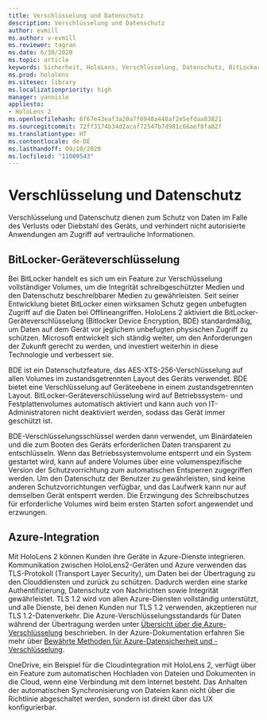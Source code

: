 ```yaml
---
title: Verschlüsselung und Datenschutz
description: Verschlüsselung und Datenschutz
author: evmill
ms.author: v-evmill
ms.reviewer: tagran
ms.date: 6/30/2020
ms.topic: article
keywords: Sicherheit, HoloLens, Verschlüsselung, Datenschutz, BitLocker-Gerät, BitLocker, bitlocker, BitLocker-Verschlüsselung, Azure-Integration,
ms.prod: hololens
ms.sitesec: library
ms.localizationpriority: high
manager: yannisle
appliesto:
- HoloLens 2
ms.openlocfilehash: 6f67e43eaf3a20a7f6948a448af2e5efdaa83821
ms.sourcegitcommit: 72ff3174b34d2acaf72547b7d981c66aef8fa82f
ms.translationtype: HT
ms.contentlocale: de-DE
ms.lasthandoff: 09/10/2020
ms.locfileid: "11009543"
---
```

# Verschlüsselung und Datenschutz

Verschlüsselung und Datenschutz dienen zum Schutz von Daten im Falle des Verlusts oder Diebstahl des Geräts, und verhindert nicht autorisierte Anwendungen am Zugriff auf vertrauliche Informationen.

## BitLocker-Geräteverschlüsselung

Bei BitLocker handelt es sich um ein Feature zur Verschlüsselung vollständiger Volumes, um die Integrität schreibgeschützter Medien und den Datenschutz beschreibbarer Medien zu gewährleisten.  Seit seiner Entwicklung bietet BitLocker einen wirksamen Schutz gegen unbefugten Zugriff auf die Daten bei Offlineangriffen. HoloLens 2 aktiviert die BitLocker-Geräteverschlüsselung (Bitlocker Device Encryption, BDE) standardmäßig, um Daten auf dem Gerät vor jeglichem unbefugten physischen Zugriff zu schützen. Microsoft entwickelt sich ständig weiter, um den Anforderungen der Zukunft gerecht zu werden, und investiert weiterhin in diese Technologie und verbessert sie.

BDE ist ein Datenschutzfeature, das AES-XTS-256-Verschlüsselung auf allen Volumes im zustandsgetrennten Layout des Geräts verwendet. BDE bietet eine Verschlüsselung auf Geräteebene in einem zustandsgetrennten Layout. BitLocker-Geräteverschlüsselung wird auf Betriebssystem- und Festplattenvolumes automatisch aktiviert und kann auch von IT-Administratoren nicht deaktiviert werden, sodass das Gerät immer geschützt ist.

BDE-Verschlüsselungsschlüssel werden dann verwendet, um Binärdateien und die zum Booten des Geräts erforderlichen Daten transparent zu entschlüsseln. Wenn das Betriebssystemvolume entsperrt und ein System gestartet wird, kann auf andere Volumes über eine volumenspezifische Version der Schutzvorrichtung zum automatischen Entsperren zugegriffen werden. Um den Datenschutz der Benutzer zu gewährleisten, sind keine anderen Schutzvorrichtungen verfügbar, und das Laufwerk kann nur auf demselben Gerät entsperrt werden. Die Erzwingung des Schreibschutzes für erforderliche Volumes wird beim ersten Starten sofort angewendet und erzwungen.

## Azure-Integration 

Mit HoloLens 2 können Kunden ihre Geräte in Azure-Dienste integrieren. Kommunikation zwischen HoloLens2-Geräten und Azure verwenden das TLS-Protokoll (Transport Layer Security), um Daten bei der Übertragung zu den Clouddiensten und zurück zu schützen. Dadurch werden eine starke Authentifizierung, Datenschutz von Nachrichten sowie Integrität gewährleistet. TLS 1.2 wird von allen Azure-Diensten vollständig unterstützt, und alle Dienste, bei denen Kunden nur TLS 1.2 verwenden, akzeptieren nur TLS 1.2-Datenverkehr. Die Azure-Verschlüsselungsstandards für Daten während der Übertragung werden unter [Übersicht über die Azure-Verschlüsselung](https://docs.microsoft.com/azure/security/fundamentals/encryption-overview) beschrieben. In der Azure-Dokumentation erfahren Sie mehr über [Bewährte Methoden für Azure-Datensicherheit und -Verschlüsselung](https://docs.microsoft.com/azure/security/fundamentals/data-encryption-best-practices). 

OneDrive, ein Beispiel für die Cloudintegration mit HoloLens 2, verfügt über ein Feature zum automatischen Hochladen von Dateien und Dokumenten in die Cloud, wenn eine Verbindung mit dem Internet besteht. Das Anhalten der automatischen Synchronisierung von Dateien kann nicht über die Richtlinie abgeschaltet werden, sondern ist direkt über das UX konfigurierbar. 
